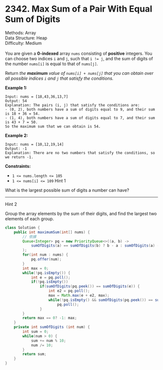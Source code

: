 # 2342. Max Sum of a Pair With Equal Sum of Digits  

  Methods: Array </br> Data Structure: Heap </br> Difficulty: Medium </br> </br>You are given a **0-indexed** array `nums` consisting of **positive** integers. You can choose two indices `i` and `j`, such that `i != j`, and the sum of digits of the number `nums[i]` is equal to that of `nums[j]`. 

Return *the ****maximum**** value of *`nums[i] + nums[j]`* that you can obtain over all possible indices *`i`* and *`j`* that satisfy the conditions.*

**Example 1:**

```plain text
Input: nums = [18,43,36,13,7]
Output: 54
Explanation: The pairs (i, j) that satisfy the conditions are:
- (0, 2), both numbers have a sum of digits equal to 9, and their sum is 18 + 36 = 54.
- (1, 4), both numbers have a sum of digits equal to 7, and their sum is 43 + 7 = 50.
So the maximum sum that we can obtain is 54.

```

**Example 2:**

```plain text
Input: nums = [10,12,19,14]
Output: -1
Explanation: There are no two numbers that satisfy the conditions, so we return -1.

```

**Constraints:**

- `1 <= nums.length <= 105`
- `1 <= nums[i] <= 109`
Hint 1

What is the largest possible sum of digits a number can have?

---

Hint 2

Group the array elements by the sum of their digits, and find the largest two elements of each group.

```java
class Solution {
    public int maximumSum(int[] nums) {
        // 依據
        Queue<Integer> pq = new PriorityQueue<>((a, b) -> 
            sumOfDigits(a) == sumOfDigits(b) ? b - a : sumOfDigits(a) - sumOfDigits(b)
        );
        for(int num : nums) {
            pq.offer(num);
        }
        int max = 0;
        while(!pq.isEmpty()) {
            int e = pq.poll();
            if(!pq.isEmpty()) 
                if(sumOfDigits(pq.peek()) == sumOfDigits(e)) {
                    int e2 = pq.poll();
                    max = Math.max(e + e2, max);
                    while(!pq.isEmpty() && sumOfDigits(pq.peek()) == sumOfDigits(e2))
                        pq.poll();
                }
        }
        return max == 0? -1: max;
    }
    private int sumOfDigits (int num) {
        int sum = 0;
        while(num > 0) {
            sum += num % 10;
            num /= 10;
        }
        return sum;
    }
}
```

